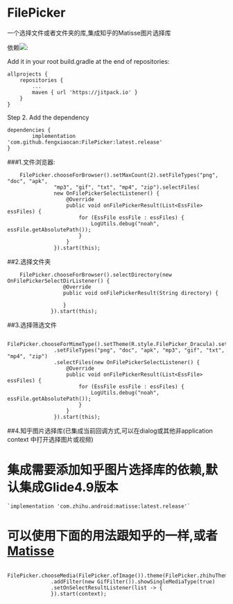 # FilePicker
一个选择文件或者文件夹的库,集成知乎的Matisse图片选择库

依赖[![](https://jitpack.io/v/fengxiaocan/FilePicker.svg)](https://jitpack.io/#fengxiaocan/FilePicker):

Add it in your root build.gradle at the end of repositories:

	allprojects {
		repositories {
			...
			maven { url 'https://jitpack.io' }
		}
	}
Step 2. Add the dependency

	dependencies {
	        implementation 'com.github.fengxiaocan:FilePicker:latest.release'
	}


###1.文件浏览器:

        FilePicker.chooseForBrowser().setMaxCount(2).setFileTypes("png", "doc", "apk",
                   "mp3", "gif", "txt", "mp4", "zip").selectFiles(
                   new OnFilePickerSelectListener() {
                       @Override
                       public void onFilePickerResult(List<EssFile> essFiles) {
                           for (EssFile essFile : essFiles) {
                               LogUtils.debug("noah", essFile.getAbsolutePath());
                           }
                       }
                   }).start(this);
                                
##2.选择文件夹

        FilePicker.chooseForBrowser().selectDirectory(new OnFilePickerSelectDirListener() {
                      @Override
                      public void onFilePickerResult(String directory) {
                          
                      }
                  }).start(this);
                        
                        
##3.选择筛选文件

        FilePicker.chooseForMimeType().setTheme(R.style.FilePicker_Dracula).setMaxCount(10)
                   .setFileTypes("png", "doc", "apk", "mp3", "gif", "txt", "mp4", "zip")
                   .selectFiles(new OnFilePickerSelectListener() {
                       @Override
                       public void onFilePickerResult(List<EssFile> essFiles) {
                           for (EssFile essFile : essFiles) {
                               LogUtils.debug("noah", essFile.getAbsolutePath());
                           }
                       }
                   }).start(this);
                   
##4.知乎图片选择库(已集成当前回调方式,可以在dialog或其他非application context 中打开选择图片或视频)
#    集成需要添加知乎图片选择库的依赖,默认集成Glide4.9版本
    `implementation 'com.zhihu.android:matisse:latest.release'`
    
#    可以使用下面的用法跟知乎的一样,或者 [Matisse](https://github.com/zhihu/Matisse)

        FilePicker.chooseMedia(FilePicker.ofImage()).theme(FilePicker.zhihuTheme())
                  .addFilter(new GifFilter()).showSingleMediaType(true)
                  .setOnSelectResultListener(list -> {
                  }).start(context);

